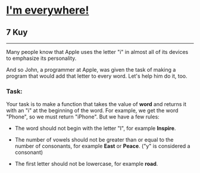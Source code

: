 <h1><a href="https://www.codewars.com/kata/6097a9f20d32c2000d0bdb98">I'm everywhere!</a></h1>
<h2>7 Kuy</h2>
<hr>
<p>Many people know that Apple uses the letter "i" in almost all of its devices to emphasize its personality.</p>

<p>And so John, a programmer at Apple, was given the task of making a program that would add that letter to every word. Let's help him do it, too.</p>

<h3>Task:</h3>

<p>Your task is to make a function that takes the value of <b>word</b> and returns it with an "i" 
at the beginning of the word. For example, we get the word "Phone", so we must return "iPhone". 
But we have a few rules:</p>

<ul>
<p><li>The word should not begin with the letter "I", for example <b>Inspire</b>.</li>
<p><li>The number of vowels should not be greater than or equal to the number of consonants, 
for example <b>East</b> or <b>Peace</b>. ("y" is considered a consonant)</li>
<p><li>The first letter should not be lowercase, for example <b>road</b>.</li>
</ul>